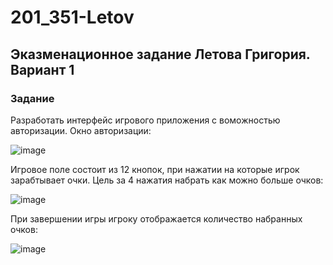 # 201_351-Letov
## Эказменационное задание Летова Григория. Вариант 1
### Задание
Разработать интерфейс игрового приложения с воможностью авторизации.
Окно авторизации:

![image](https://github.com/TrttiTrttu/201_351-Letov/assets/71984695/e5cdf170-99fe-471d-8058-cbc3ea8199b2)

Игровое поле состоит из 12 кнопок, при нажатии на которые игрок зарабтывает очки. Цель за 4 нажатия набрать как можно больше очков:

![image](https://github.com/TrttiTrttu/201_351-Letov/assets/71984695/a15dae90-7a72-4d9a-a151-4c42d1ba25d5)

При завершении игры игроку отображается количество набранных очков:

![image](https://github.com/TrttiTrttu/201_351-Letov/assets/71984695/d9973b2f-aaf3-4431-8706-64dfa3f45076)

